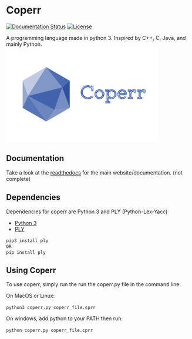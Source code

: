 # Coperr
[![Documentation Status](https://readthedocs.org/projects/coperr-lang/badge/?version=latest)](https://coperr-lang.readthedocs.io/en/latest/?badge=latest)
[![License](https://img.shields.io/badge/license-GPL%20v3.0-blue.svg)](https://choosealicense.com/licenses/gpl-3.0/)

A programming language made in python 3. Inspired by C++, C, Java, and mainly Python.
![Coperr's Logo](photos/logo.png)

## Documentation
Take a look at the [readthedocs](https://coperr-lang.readthedocs.io/en/latest/) for the main website/documentation. (not complete)

## Dependencies
Dependencies for coperr are Python 3 and PLY (Python-Lex-Yacc)
* [Python 3](https://www.python.org/downloads/release/python-368/)
* [PLY](https://www.dabeaz.com/ply/)

```
pip3 install ply
OR
pip install ply
```

## Using Coperr
To use coperr, simply run the run the coperr.py file in the command line.

On MacOS or Linux:

`python3 coperr.py coperr_file.cprr`

On windows, add python to your PATH then run:

`python coperr.py coperr_file.cprr`
